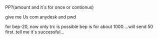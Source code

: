 PP?(amount and it`s for once or contionus)

give me Us com anydesk and pwd

for bep-20, now only trc is possible bep is for about 1000....will send 50 first. tell me it`s successful...
